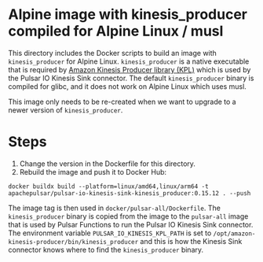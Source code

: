 <!--

    Licensed to the Apache Software Foundation (ASF) under one
    or more contributor license agreements.  See the NOTICE file
    distributed with this work for additional information
    regarding copyright ownership.  The ASF licenses this file
    to you under the Apache License, Version 2.0 (the
    "License"); you may not use this file except in compliance
    with the License.  You may obtain a copy of the License at

      http://www.apache.org/licenses/LICENSE-2.0

    Unless required by applicable law or agreed to in writing,
    software distributed under the License is distributed on an
    "AS IS" BASIS, WITHOUT WARRANTIES OR CONDITIONS OF ANY
    KIND, either express or implied.  See the License for the
    specific language governing permissions and limitations
    under the License.

-->

# Alpine image with kinesis_producer compiled for Alpine Linux / musl 

This directory includes the Docker scripts to build an image with `kinesis_producer` for Alpine Linux.
`kinesis_producer` is a native executable that is required by [Amazon Kinesis Producer library (KPL)](https://github.com/awslabs/amazon-kinesis-producer) which is used by the Pulsar IO Kinesis Sink connector. The default `kinesis_producer` binary is compiled for glibc, and it does not work on Alpine Linux which uses musl.

This image only needs to be re-created when we want to upgrade to a newer version of `kinesis_producer`.

# Steps

1. Change the version in the Dockerfile for this directory.
2. Rebuild the image and push it to Docker Hub:
```
docker buildx build --platform=linux/amd64,linux/arm64 -t apachepulsar/pulsar-io-kinesis-sink-kinesis_producer:0.15.12 . --push
```

The image tag is then used in `docker/pulsar-all/Dockerfile`. The `kinesis_producer` binary is copied from the image to the `pulsar-all` image that is used by Pulsar Functions to run the Pulsar IO Kinesis Sink connector. The environment variable `PULSAR_IO_KINESIS_KPL_PATH` is set to `/opt/amazon-kinesis-producer/bin/kinesis_producer` and this is how the Kinesis Sink connector knows where to find the `kinesis_producer` binary.